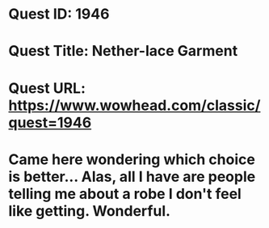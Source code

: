 # Quest ID: 1946
# Quest Title: Nether-lace Garment
# Quest URL: https://www.wowhead.com/classic/quest=1946
# Came here wondering which choice is better... Alas, all I have are people telling me about a robe I don't feel like getting. Wonderful.
